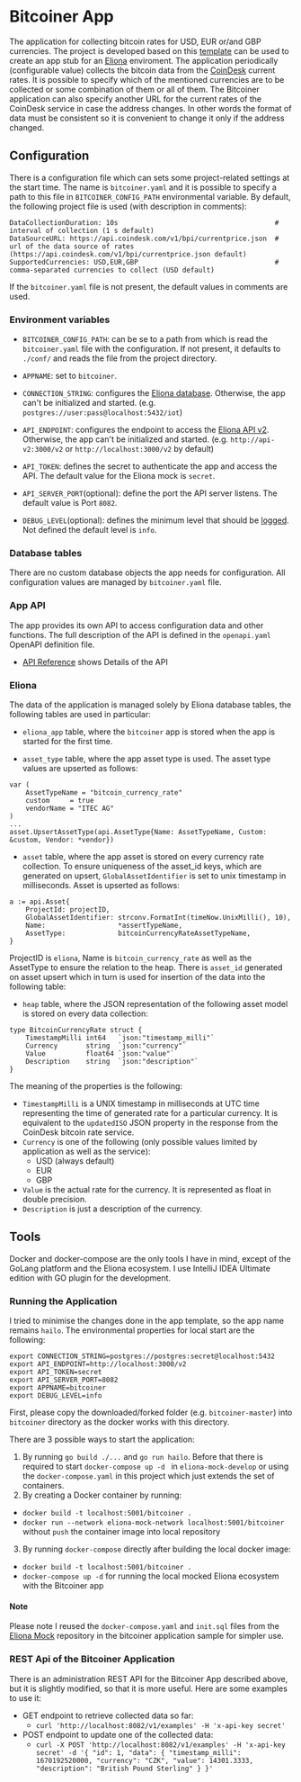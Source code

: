 # Bitcoiner App

The application for collecting bitcoin rates for USD, EUR or/and GBP currencies.
The project is developed based on this [template](https://docs.github.com/en/repositories/creating-and-managing-repositories/creating-a-repository-from-a-template) can be used to create an app stub for an [Eliona](https://www.eliona.io/) enviroment.
The application periodically (configurable value) collects the bitcoin data from the [CoinDesk](https://api.coindesk.com/v1/bpi/currentprice.json) current rates.
It is possible to specify which of the mentioned currencies are to be collected or some combination of them or all of them.
The Bitcoiner application can also specify another URL for the current rates of the CoinDesk service in case the address changes.
In other words the format of data must be consistent so it is convenient to change it only if the address changed.

## Configuration

There is a configuration file which can sets some project-related settings at the start time.
The name is `bitcoiner.yaml` and it is possible to specify a path to this file in `BITCOINER_CONFIG_PATH` environmental variable.
By default, the following project file is used (with description in comments):

```
DataCollectionDuration: 10s                                       # interval of collection (1 s default)
DataSourceURL: https://api.coindesk.com/v1/bpi/currentprice.json  # url of the data source of rates (https://api.coindesk.com/v1/bpi/currentprice.json default)
SupportedCurrencies: USD,EUR,GBP                                  # comma-separated currencies to collect (USD default)
```

If the `bitcoiner.yaml` file is not present, the default values in comments are used.

### Environment variables

- `BITCOINER_CONFIG_PATH`: can be se to a path from which is read the `bitcoiner.yaml` file with the configuration. If not present, it defaults to `./conf/` and reads the file from the project directory.

- `APPNAME`: set to `bitcoiner`.

- `CONNECTION_STRING`: configures the [Eliona database](https://github.com/eliona-smart-building-assistant/go-eliona/tree/main/db). Otherwise, the app can't be initialized and started. (e.g. `postgres://user:pass@localhost:5432/iot`)

- `API_ENDPOINT`: configures the endpoint to access the [Eliona API v2](https://github.com/eliona-smart-building-assistant/eliona-api). Otherwise, the app can't be initialized and started. (e.g. `http://api-v2:3000/v2` or `http://localhost:3000/v2` by default)

- `API_TOKEN`: defines the secret to authenticate the app and access the API. The default value for the Eliona mock is `secret`. 
  
- `API_SERVER_PORT`(optional): define the port the API server listens. The default value is Port `8082`.

- `DEBUG_LEVEL`(optional): defines the minimum level that should be [logged](https://github.com/eliona-smart-building-assistant/go-eliona/tree/main/log). Not defined the default level is `info`.

### Database tables ###

There are no custom database objects the app needs for configuration. All configuration values are managed by `bitcoiner.yaml` file. 

### App API ###

The app provides its own API to access configuration data and other functions. The full description of the API is defined in the `openapi.yaml` OpenAPI definition file.

- [API Reference](./openapi.yaml) shows Details of the API

### Eliona ###

The data of the application is managed solely by Eliona database tables, the following tables are used in particular:
- `eliona_app` table, where the `bitcoiner` app is stored when the app is started for the first time.

- `asset_type` table, where the app asset type is used. The asset type values are upserted as follows:
```
var (
	AssetTypeName = "bitcoin_currency_rate"
	custom     = true
	vendorName = "ITEC AG"
)
...
asset.UpsertAssetType(api.AssetType{Name: AssetTypeName, Custom: &custom, Vendor: *vendor})
```
- `asset` table, where the app asset is stored on every currency rate collection. To ensure uniqueness of the asset_id keys, which are generated on upsert, `GlobalAssetIdentifier` is set to unix timestamp in milliseconds. Asset is upserted as follows:
```
a := api.Asset{
    ProjectId: projectID,
    GlobalAssetIdentifier: strconv.FormatInt(timeNow.UnixMilli(), 10),
    Name:                  *assertTypeName,
    AssetType:             bitcoinCurrencyRateAssetTypeName,
}
```
ProjectID is `eliona`, Name is `bitcoin_currency_rate` as well as the AssetType to ensure the relation to the heap. 
There is `asset_id` generated on asset upsert which in turn is used for insertion of the data into the following table:
 - `heap` table, where the JSON representation of the following asset model is stored on every data collection:
```
type BitcoinCurrencyRate struct {
	TimestampMilli int64   `json:"timestamp_milli"`
	Currency       string  `json:"currency"`
	Value          float64 `json:"value"`
	Description    string  `json:"description"`
}
```
The meaning of the properties is the following:
- `TimestampMilli` is a UNIX timestamp in milliseconds at UTC time representing the time of generated rate for a particular currency.
    It is equivalent to the `updatedISO` JSON property in the response from the CoinDesk bitcoin rate service.
- `Currency` is one of the following (only possible values limited by application as well as the service):
  - USD (always default)
  - EUR
  - GBP
- `Value` is the actual rate for the currency. It is represented as float in double precision.
- `Description` is just a description of the currency.

## Tools

Docker and docker-compose are the only tools I have in mind, except of the GoLang platform and the Eliona ecosystem.
I use IntelliJ IDEA Ultimate edition with GO plugin for the development.

### Running the Application ###

I tried to minimise the changes done in the app template, so the app name remains `hailo`.
The environmental properties for local start are the following:
```
export CONNECTION_STRING=postgres://postgres:secret@localhost:5432
export API_ENDPOINT=http://localhost:3000/v2
export API_TOKEN=secret
export API_SERVER_PORT=8082
export APPNAME=bitcoiner
export DEBUG_LEVEL=info
```

First, please copy the downloaded/forked folder (e.g. `bitcoiner-master`) into `bitcoiner` directory as the docker works with this directory.

There are 3 possible ways to start the application:
1. By running `go build ./...` and `go run hailo`. Before that there is required to start `docker-compose up -d ` in `eliona-mock-develop` or using the `docker-compose.yaml` in this project which just extends the set of containers.
2. By creating a Docker container by running:
  - `docker build -t localhost:5001/bitcoiner .`
  - `docker run --network eliona-mock-network localhost:5001/bitcoiner` without `push` the container image into local repository
3. By running `docker-compose` directly after building the local docker image:
- `docker build -t localhost:5001/bitcoiner .`
- `docker-compose up -d` for running the local mocked Eliona ecosystem with the Bitcoiner app

#### Note
Please note I reused the `docker-compose.yaml` and `init.sql` files from the [Eliona Mock](https://github.com/eliona-smart-building-assistant/eliona-mock/) repository in the bitcoiner application sample for simpler use. 

### REST Api of the Bitcoiner Application ###

There is an administration REST API for the Bitcoiner App described above, but it is slightly modified, so that it is more useful.
Here are some examples to use it:

- GET endpoint to retrieve collected data so far:
  - `curl 'http://localhost:8082/v1/examples' -H 'x-api-key secret'`
- POST endpoint to update one of the collected data:
  - `curl -X POST 'http://localhost:8082/v1/examples' -H 'x-api-key secret' -d '{
    "id": 1,
    "data": {
    "timestamp_milli": 1670192520000,
    "currency": "CZK",
    "value": 14301.3333,
    "description": "British Pound Sterling"
    }
    }'`
